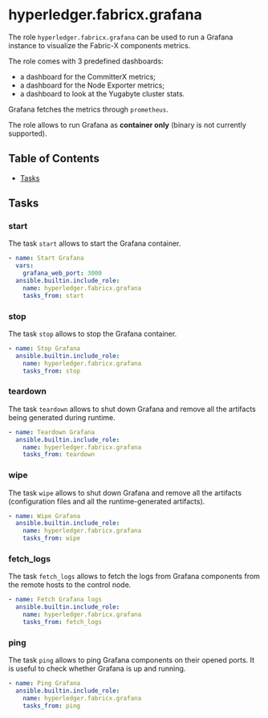 # hyperledger.fabricx.grafana

The role `hyperledger.fabricx.grafana` can be used to run a Grafana instance to visualize the Fabric-X components metrics.

The role comes with 3 predefined dashboards:

- a dashboard for the CommitterX metrics;
- a dashboard for the Node Exporter metrics;
- a dashboard to look at the Yugabyte cluster stats.

Grafana fetches the metrics through `prometheus`.

The role allows to run Grafana as **container only** (binary is not currently supported).

## Table of Contents <!-- omit in toc -->

- [Tasks](#tasks)

## Tasks

### start

The task `start` allows to start the Grafana container.

```yaml
- name: Start Grafana
  vars:
    grafana_web_port: 3000
  ansible.builtin.include_role:
    name: hyperledger.fabricx.grafana
    tasks_from: start
```

### stop

The task `stop` allows to stop the Grafana container.

```yaml
- name: Stop Grafana
  ansible.builtin.include_role:
    name: hyperledger.fabricx.grafana
    tasks_from: stop
```

### teardown

The task `teardown` allows to shut down Grafana and remove all the artifacts being generated during runtime.

```yaml
- name: Teardown Grafana
  ansible.builtin.include_role:
    name: hyperledger.fabricx.grafana
    tasks_from: teardown
```

### wipe

The task `wipe` allows to shut down Grafana and remove all the artifacts (configuration files and all the runtime-generated artifacts).

```yaml
- name: Wipe Grafana
  ansible.builtin.include_role:
    name: hyperledger.fabricx.grafana
    tasks_from: wipe
```

### fetch_logs

The task `fetch_logs` allows to fetch the logs from Grafana components from the remote hosts to the control node.

```yaml
- name: Fetch Grafana logs
  ansible.builtin.include_role:
    name: hyperledger.fabricx.grafana
    tasks_from: fetch_logs
```

### ping

The task `ping` allows to ping Grafana components on their opened ports. It is useful to check whether Grafana is up and running.

```yaml
- name: Ping Grafana
  ansible.builtin.include_role:
    name: hyperledger.fabricx.grafana
    tasks_from: ping
```
